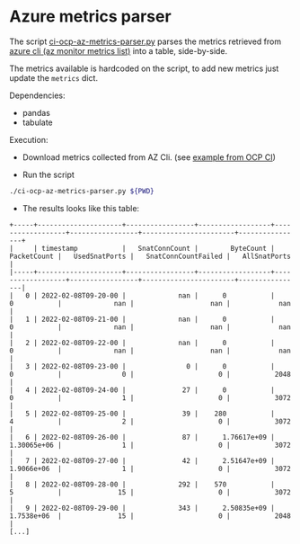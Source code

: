 # Azure metrics parser

The script [ci-ocp-az-metrics-parser.py](./ci-ocp-az-metrics-parser.py) parses the 
metrics retrieved from [azure cli (az monitor metrics list)](https://mtulio.net/notes/cloud/az-monitor/) into a table, side-by-side.

The metrics available is hardcoded on the script, to add new metrics
just update the `metrics` dict.

Dependencies:

- pandas
- tabulate

Execution:

- Download metrics collected from AZ Cli. (see [example from OCP CI](https://prow.ci.openshift.org/view/gs/origin-ci-test/logs/periodic-ci-openshift-release-master-ci-4.10-upgrade-from-stable-4.9-e2e-azure-upgrade/1490974667060547584))

- Run the script
```bash
./ci-ocp-az-metrics-parser.py ${PWD}
```

- The results looks like this table:

```
+-----+---------------------+-----------------+------------------+------------------+-----------------+-----------------------+----------------+
|     | timestamp           |   SnatConnCount |        ByteCount |      PacketCount |   UsedSnatPorts |   SnatConnCountFailed |   AllSnatPorts |
|-----+---------------------+-----------------+------------------+------------------+-----------------+-----------------------+----------------|
|   0 | 2022-02-08T09-20-00 |             nan |      0           |      0           |             nan |                   nan |            nan |
|   1 | 2022-02-08T09-21-00 |             nan |      0           |      0           |             nan |                   nan |            nan |
|   2 | 2022-02-08T09-22-00 |             nan |      0           |      0           |             nan |                   nan |            nan |
|   3 | 2022-02-08T09-23-00 |               0 |      0           |      0           |               0 |                     0 |           2048 |
|   4 | 2022-02-08T09-24-00 |              27 |      0           |      0           |               1 |                     0 |           3072 |
|   5 | 2022-02-08T09-25-00 |              39 |    280           |      4           |               2 |                     0 |           3072 |
|   6 | 2022-02-08T09-26-00 |              87 |      1.76617e+09 |      1.30065e+06 |               1 |                     0 |           3072 |
|   7 | 2022-02-08T09-27-00 |              42 |      2.51647e+09 |      1.9066e+06  |               1 |                     0 |           3072 |
|   8 | 2022-02-08T09-28-00 |             292 |    570           |      5           |              15 |                     0 |           3072 |
|   9 | 2022-02-08T09-29-00 |             343 |      2.50835e+09 |      1.7538e+06  |              15 |                     0 |           2048 |
[...]
```
